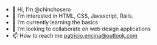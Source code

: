 - 👋 Hi, I’m @chinchosero
- 👀 I’m interested in HTML, CSS, Javascript, Rails.
- 🌱 I’m currently learning the basics
- 💞️ I’m looking to collaborate on web design applications
- 📫 How to reach me patricio.encina@outlook.com

<!---
chinchosero/chinchosero is a ✨ special ✨ repository because its `README.md` (this file) appears on your GitHub profile.
You can click the Preview link to take a look at your changes.
--->
